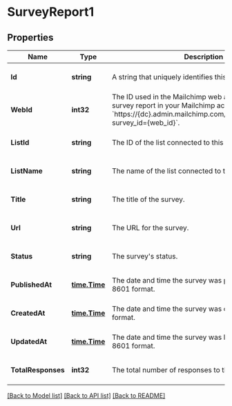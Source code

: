 # SurveyReport1

## Properties
Name | Type | Description | Notes
------------ | ------------- | ------------- | -------------
**Id** | **string** | A string that uniquely identifies this survey. | [optional] [default to null]
**WebId** | **int32** | The ID used in the Mailchimp web application. View this survey report in your Mailchimp account at &#x60;https://{dc}.admin.mailchimp.com/lists/surveys/results?survey_id&#x3D;{web_id}&#x60;. | [optional] [default to null]
**ListId** | **string** | The ID of the list connected to this survey. | [optional] [default to null]
**ListName** | **string** | The name of the list connected to this survey. | [optional] [default to null]
**Title** | **string** | The title of the survey. | [optional] [default to null]
**Url** | **string** | The URL for the survey. | [optional] [default to null]
**Status** | **string** | The survey&#x27;s status. | [optional] [default to null]
**PublishedAt** | [**time.Time**](time.Time.md) | The date and time the survey was published in ISO 8601 format. | [optional] [default to null]
**CreatedAt** | [**time.Time**](time.Time.md) | The date and time the survey was created in ISO 8601 format. | [optional] [default to null]
**UpdatedAt** | [**time.Time**](time.Time.md) | The date and time the survey was last updated in ISO 8601 format. | [optional] [default to null]
**TotalResponses** | **int32** | The total number of responses to this survey. | [optional] [default to null]

[[Back to Model list]](../README.md#documentation-for-models) [[Back to API list]](../README.md#documentation-for-api-endpoints) [[Back to README]](../README.md)

